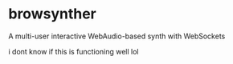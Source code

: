 # browsynther
A multi-user interactive WebAudio-based synth with WebSockets

i dont know if this is functioning well lol
